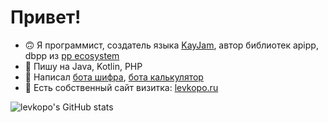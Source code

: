 # Привет!
- 🙃  Я программист, создатель языка [KayJam](https://github.com/KayJamLang), автор библиотек apipp, dbpp из [pp ecosystem](https://github.com/ppeco)
- 🤔  Пишу на Java, Kotlin, PHP
- 🤖  Написал [бота шифра](https://vk.com/mixowlcrypt), [бота калькулятор](https://vk.com/mixowlcalculator)
- 📕  Есть собственный сайт визитка: [levkopo.ru](https://levkopo.ru)


![levkopo's GitHub stats](https://github-readme-stats.vercel.app/api?username=levkopo&count_private=true&theme=github_dark)
